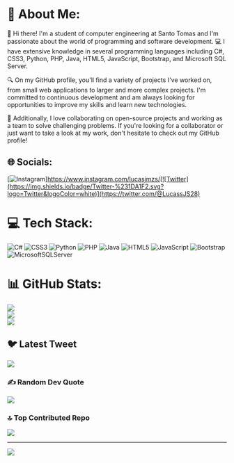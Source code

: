 # 💫 About Me:
👋 Hi there! I'm a student of computer engineering at Santo Tomas and I'm passionate about the world of programming and software development. 💻 I have extensive knowledge in several programming languages including C#, CSS3, Python, PHP, Java, HTML5, JavaScript, Bootstrap, and Microsoft SQL Server.

🔍 On my GitHub profile, you'll find a variety of projects I've worked on, from small web applications to larger and more complex projects. I'm committed to continuous development and am always looking for opportunities to improve my skills and learn new technologies.

🤝 Additionally, I love collaborating on open-source projects and working as a team to solve challenging problems. If you're looking for a collaborator or just want to take a look at my work, don't hesitate to check out my GitHub profile!


## 🌐 Socials:
[![Instagram](https://img.shields.io/badge/Instagram-%23E4405F.svg?logo=Instagram&logoColor=white)]https://www.instagram.com/lucasjmzs/[![Twitter](https://img.shields.io/badge/Twitter-%231DA1F2.svg?logo=Twitter&logoColor=white)](https://twitter.com/@LucassJS28) 

# 💻 Tech Stack:
![C#](https://img.shields.io/badge/c%23-%23239120.svg?style=for-the-badge&logo=c-sharp&logoColor=white) ![CSS3](https://img.shields.io/badge/css3-%231572B6.svg?style=for-the-badge&logo=css3&logoColor=white) ![Python](https://img.shields.io/badge/python-3670A0?style=for-the-badge&logo=python&logoColor=ffdd54) ![PHP](https://img.shields.io/badge/php-%23777BB4.svg?style=for-the-badge&logo=php&logoColor=white) ![Java](https://img.shields.io/badge/java-%23ED8B00.svg?style=for-the-badge&logo=java&logoColor=white) ![HTML5](https://img.shields.io/badge/html5-%23E34F26.svg?style=for-the-badge&logo=html5&logoColor=white) ![JavaScript](https://img.shields.io/badge/javascript-%23323330.svg?style=for-the-badge&logo=javascript&logoColor=%23F7DF1E) ![Bootstrap](https://img.shields.io/badge/bootstrap-%23563D7C.svg?style=for-the-badge&logo=bootstrap&logoColor=white) ![MicrosoftSQLServer](https://img.shields.io/badge/Microsoft%20SQL%20Sever-CC2927?style=for-the-badge&logo=microsoft%20sql%20server&logoColor=white)
# 📊 GitHub Stats:
![](https://github-readme-stats.vercel.app/api?username=LucasJS28&theme=radical&hide_border=false&include_all_commits=false&count_private=false)<br/>
![](https://github-readme-streak-stats.herokuapp.com/?user=LucasJS28&theme=radical&hide_border=false)<br/>
![](https://github-readme-stats.vercel.app/api/top-langs/?username=LucasJS28&theme=radical&hide_border=false&include_all_commits=false&count_private=false&layout=compact)

## 🐦 Latest Tweet
[![](https://gtce.itsvg.in/api?username=@LucassJS28)](https://github.com/VishwaGauravIn/github-twitter-card-embed)

### ✍️ Random Dev Quote
![](https://quotes-github-readme.vercel.app/api?type=horizontal&theme=radical)

### 🔝 Top Contributed Repo
![](https://github-contributor-stats.vercel.app/api?username=LucasJS28&limit=5&theme=dark&combine_all_yearly_contributions=true)

---
[![](https://visitcount.itsvg.in/api?id=LucasJS28&icon=0&color=0)](https://visitcount.itsvg.in)

<!-- Proudly created with GPRM ( https://gprm.itsvg.in ) -->
